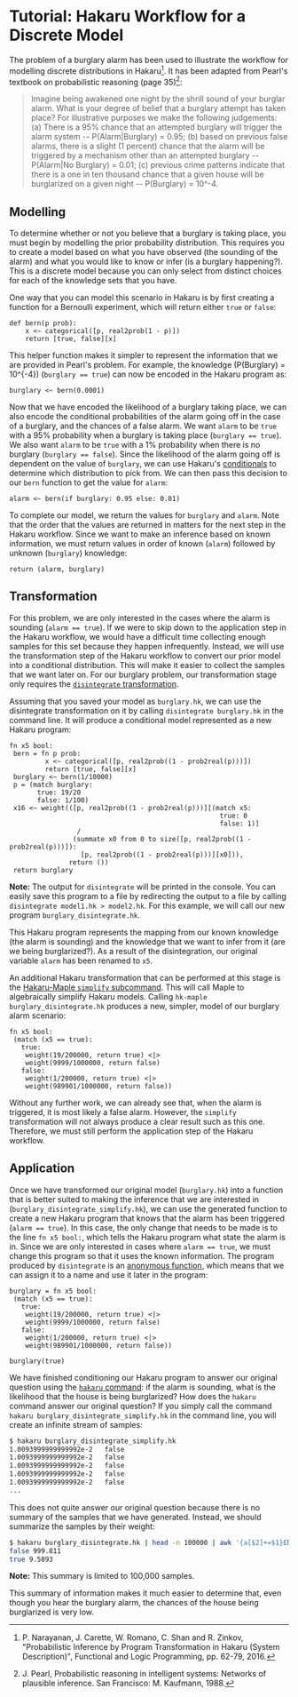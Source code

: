 # Tutorial: Hakaru Workflow for a Discrete Model #

The problem of a burglary alarm has been used to illustrate the workflow for modelling discrete distributions in Hakaru[^1]. It has been adapted from Pearl's textbook on 
probabilistic reasoning (page 35)[^2]:

> Imagine being awakened one night by the shrill sound of your burglar alarm. What is your degree of belief that a burglary attempt has taken place? For illustrative 
> purposes we make the following judgements: (a) There is a 95% chance that an attempted burglary will trigger the alarm system -- P(Alarm|Burglary) = 0.95; (b) based on 
> previous false alarms, there is a slight (1 percent) chance that the alarm will be triggered by a mechanism other than an attempted burglary -- P(Alarm|No Burglary) = 0.01;
> (c) previous crime patterns indicate that there is a one in ten thousand chance that a given house will be burglarized on a given night -- P(Burglary) = 10^-4.

## Modelling ##

To determine whether or not you believe that a burglary is taking place, you must begin by modelling the prior probability distribution. This requires you to create a model
based on what you have observed (the sounding of the alarm) and what you would like to know or infer (is a burglary happening?). This is a discrete model because you can only
select from distinct choices for each of the knowledge sets that you have.

One way that you can model this scenario in Hakaru is by first creating a function for a Bernoulli experiment, which will return either `true` or `false`:

````nohighlight
def bern(p prob):
    x <~ categorical([p, real2prob(1 - p)])
    return [true, false][x]
````

This helper function makes it simpler to represent the information that we are provided in Pearl's problem. For example, the knowledge \(P(Burglary) = 10^{-4}\) 
(`burglary == true`) can now be encoded in the Hakaru program as:

````nohighlight
burglary <~ bern(0.0001)
````

Now that we have encoded the likelihood of a burglary taking place, we can also encode the conditional probabilities of the alarm going off in the case of a burglary,
and the chances of a false alarm. We want `alarm` to be `true` with a 95% probability when a burglary is taking place (`burglary == true`). We also want `alarm` to be
`true` with a 1% probability when there is no burglary (`burglary == false`). Since the likelihood of the alarm going off is dependent on the value of `burglary`, we can
use Hakaru's [conditionals](../lang/cond.md) to determine which distribution to pick from. We can then pass this decision to our `bern` function to get the value for `alarm`:

````nohighlight
alarm <~ bern(if burglary: 0.95 else: 0.01)
````

To complete our model, we return the values for `burglary` and `alarm`. Note that the order that the values are returned in matters for the next step in the Hakaru workflow.
Since we want to make an inference based on known information, we must return values in order of known (`alarm`) followed by unknown (`burglary`) knowledge:

````nohighlight
return (alarm, burglary)
````

## Transformation ##

For this problem, we are only interested in the cases where the alarm is sounding (`alarm == true`). If we were to skip down to the application step in the Hakaru workflow,
we would have a difficult time collecting enough samples for this set because they happen infrequently. Instead, we will use the transformation step of the Hakaru 
workflow to convert our prior model into a conditional distribution. This will make it easier to collect the samples that we want later on. For our burglary problem, our
transformation stage only requires the [`disintegrate` transformation](../transforms/disintegrate.md). 

Assuming that you saved your model as `burglary.hk`, we can use the disintegrate transformation on it by calling `disintegrate burglary.hk` in the command line. It will
produce a conditional model represented as a new Hakaru program:

````nohighlight
fn x5 bool: 
 bern = fn p prob: 
         x <~ categorical([p, real2prob((1 - prob2real(p)))])
         return [true, false][x]
 burglary <~ bern(1/10000)
 p = (match burglary: 
       true: 19/20
       false: 1/100)
 x16 <~ weight(([p, real2prob((1 - prob2real(p)))][(match x5: 
                                                     true: 0
                                                     false: 1)]
                 / 
                (summate x0 from 0 to size([p, real2prob((1 - prob2real(p)))]): 
                  [p, real2prob((1 - prob2real(p)))][x0])),
               return ())
 return burglary
````

**Note:** The output for `disintegrate` will be printed in the console. You can easily save this program to a file by redirecting the output to a file by calling 
`disintegrate model1.hk > model2.hk`. For this example, we will call our new program `burglary_disintegrate.hk`.

This Hakaru program represents the mapping from our known knowledge (the alarm is sounding) and the knowledge that we want to infer from it (are we being burglarized?). As
a result of the disintegration, our original variable `alarm` has been renamed to `x5`.

An additional Hakaru transformation that can be performed at this stage is the [Hakaru-Maple `simplify` subcommand](../transforms/hk-maple.md). This will call Maple to 
algebraically simplify Hakaru models. Calling `hk-maple burglary_disintegrate.hk` produces a new, simpler, model of our burglary alarm scenario:

````nohighlight
fn x5 bool: 
 (match (x5 == true): 
   true: 
    weight(19/200000, return true) <|> 
    weight(9999/1000000, return false)
   false: 
    weight(1/200000, return true) <|> 
    weight(989901/1000000, return false))
````

Without any further work, we can already see that, when the alarm is triggered, it is most likely a false alarm. However, the `simplify` transformation will not always produce a clear
result such as this one. Therefore, we must still perform the application step of the Hakaru workflow.

## Application ##

Once we have transformed our original model (`burglary.hk`) into a function that is better suited to making the inference that we are interested in (`burglary_disintegrate_simplify.hk`),
we can use the generated function to create a new Hakaru program that knows that the alarm has been triggered (`alarm == true`). In this case, the only change that needs to be
made is to the line `fn x5 bool:`, which tells the Hakaru program what state the alarm is in. Since we are only interested in cases where `alarm == true`, we must change this program so
that it uses the known information. The program produced by `disintegrate` is an [anonymous function](../lang/functions.md), which means that we can assign it to a name and use it later
in the program:

````nohighlight
burglary = fn x5 bool: 
 (match (x5 == true): 
   true: 
    weight(19/200000, return true) <|> 
    weight(9999/1000000, return false)
   false: 
    weight(1/200000, return true) <|> 
    weight(989901/1000000, return false))
	
burglary(true)
````

We have finished conditioning our Hakaru program to answer our original question using the [`hakaru` command](../intro/samplegen.md): if the alarm is sounding, what is the likelihood that 
the house is being burglarized? How does the `hakaru` command answer our original question? If you simply call the command `hakaru burglary_disintegrate_simplify.hk` in the command line, 
you will create an infinite stream of samples:

````bash
$ hakaru burglary_disintegrate_simplify.hk
1.0093999999999992e-2   false
1.0093999999999992e-2   false
1.0093999999999992e-2   false
1.0093999999999992e-2   false
1.0093999999999992e-2   false
...
````

This does not quite answer our original question because there is no summary of the samples that we have generated. Instead, we should summarize the samples by their weight:

````bash
$ hakaru burglary_disintegrate.hk | head -n 100000 | awk '{a[$2]+=$1}END{for (i in a) print i, a[i]}'
false 999.811
true 9.5893
````

**Note:** This summary is limited to 100,000 samples.

This summary of information makes it much easier to determine that, even though you hear the burglary alarm, the chances of the house being burglarized is very low.

[^1]: P. Narayanan, J. Carette, W. Romano, C. Shan and R. Zinkov, "Probabilistic Inference by Program Transformation in Hakaru (System Description)", Functional and Logic 
Programming, pp. 62-79, 2016.
[^2]: J. Pearl, Probabilistic reasoning in intelligent systems: Networks of plausible inference. San Francisco: M. Kaufmann, 1988.